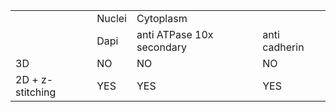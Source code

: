 <table>
<tr>
<td></td>
<td>Nuclei</td>
<td colspan="3">Cytoplasm</td>
</tr>
  <tr>
    <td></td>
    <td>Dapi</td>
    <td>anti ATPase 10x secondary</td>
    <td>anti cadherin</td>
  </tr>
  <tr>
    <td>3D</td>
    <td>NO</td>
    <td>NO</td>
    <td>NO</td>
  </tr>
    <tr>
    <td>2D + z-stitching</td>
    <td>YES</td>
    <td>YES</td>
    <td>YES</td>
  </tr>
</table>